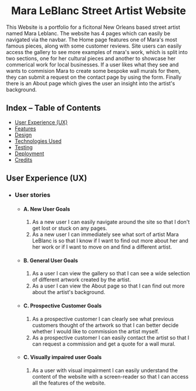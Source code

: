 <h1 align="center">Mara LeBlanc Street Artist Website</h1>

This Website is a portfolio for a ficitonal New Orleans based street artist named Mara Leblanc. The website has 4 pages which can easily be navigated via the navbar. The Home page features one of Mara's most famous pieces, along with some customer reviews. Site users can easily access the gallery to see more examples of mara's work, which is split into two sections, one for her cultural pieces and another to showcase her commerical work for local businesses. If a user likes what they see and wants to commision Mara to create some bespoke wall murals for them, they can submit a request on the contact page by using the form. Finally there is an About page which gives the user an insight into the artist's background.

## Index – Table of Contents
* [User Experience (UX)](#user-experience-ux) 
* [Features](#features)
* [Design](#design)
* [Technologies Used](#technologies-used)
* [Testing](#testing)
* [Deployment](#deployment)
* [Credits](#credits)

## User Experience (UX)

-   ### User stories

    -   #### A. New User Goals

        1. As a new user I can easily navigate around the site so that I don't get lost or stuck on any pages.
        2. As a new user I can immediately see what sort of artist Mara LeBlanc is so that I know if I want to find out more about her and her work or if I want to move on and find a different artist.

    -   #### B. General User Goals

        1. As a user I can view the gallery so that I can see a wide selection of different artwork created by the artist.
        2. As a user I can view the About page so that I can find out more about the artist's background.

    -   #### C. Prospective Customer Goals
        1. As a prospective customer I can clearly see what previous customers thought of the artwork so that I can better decide whether I would like to commission the artist myself.
        2. As a prospective customer I can easily contact the artist so that I can request a commission and get a quote for a wall mural.

    -   #### C. Visually impaired user Goals
        1. As a user with visual impairment I can easily understand the content of the website with a screen-reader so that I can access all the features of the website.


